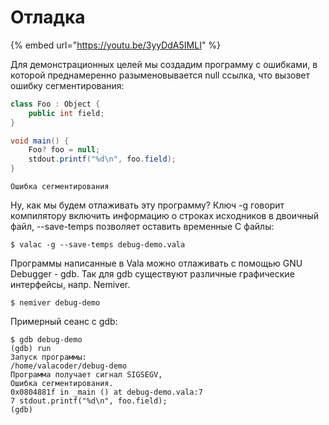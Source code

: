 # Отладка

{% embed url="https://youtu.be/3yyDdA5IMLI" %}



Для демонстрационных целей мы создадим программу с ошибками, в которой преднамеренно разыменовывается null ссылка, что вызовет ошибку сегментирования:

```csharp
class Foo : Object {
    public int field;
}

void main() {
    Foo? foo = null;
    stdout.printf("%d\n", foo.field);
}
```

`Ошибка сегментирования`

Ну, как мы будем отлаживать эту программу? Ключ -g говорит компилятору включить информацию о строках исходников в двоичный файл, --save-temps позволяет оставить временные С файлы:

`$ valac -g --save-temps debug-demo.vala`

Программы написанные в Vala можно отлаживать с помощью GNU Debugger - gdb. Так для gdb существуют различные графические интерфейсы, напр. Nemiver.

`$ nemiver debug-demo`

Примерный сеанс c gdb:

```text
$ gdb debug-demo
(gdb) run
Запуск программы:
/home/valacoder/debug-demo
Программа получает сигнал SIGSEGV,
Ошибка сегментирования.
0x0804881f in _main () at debug-demo.vala:7
7 stdout.printf("%d\n", foo.field);
(gdb)
```

